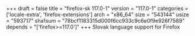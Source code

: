+++
draft = false
title = "firefox-sk 117.0-1"
version = "117.0-1"
categories = ['locale-extra', 'firefox-extensions']
arch = "x86_64"
size = "543144"
usize = "593717"
sha1sum = "78bcf1183315d000f6cc933c9c6e0f9e926f7589"
depends = "['firefox>=117.0']"
+++
Slovak language support for Firefox